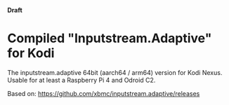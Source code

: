 __Draft__

# Compiled "Inputstream.Adaptive" for Kodi 

The inputstream.adaptive 64bit (aarch64 / arm64) version for Kodi Nexus. Usable for at least a Raspberry Pi 4 and Odroid C2.

Based on: https://github.com/xbmc/inputstream.adaptive/releases
